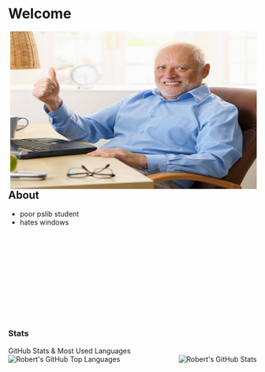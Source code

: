 # Welcome

<img align="right" alt="GIF" src="https://github.com/Robbiexd/Robbiexd/blob/main/images/pain.jpeg" width="500" height="320" />

## About
- poor pslib student
- hates windows

<br/>
<br/>
<br/>
<br/>
<br/>
<br/>
<br/>
<br/>
<br/>
<br/>

### Stats

<summary>GitHub Stats & Most Used Languages</summary>

  <img align="right" alt="Robert's GitHub Stats" src="https://github-readme-stats.vercel.app/api?username=Robbiexd&show_icons=true&hide_border=true" />
  <img align="left" alt="Robert's GitHub Top Languages" src="https://github-readme-stats.vercel.app/api/top-langs/?username=Robbiexd" />




<!--
**Robbiexd/Robbiexd** is a ✨ _special_ ✨ repository because its `README.md` (this file) appears on your GitHub profile.

Here are some ideas to get you started:

- 🔭 I’m currently working on ...
- 🌱 I’m currently learning ...
- 👯 I’m looking to collaborate on ...
- 🤔 I’m looking for help with ...
- 💬 Ask me about ...
- 📫 How to reach me: ...
- 😄 Pronouns: ...
- ⚡ Fun fact: ...
-->

